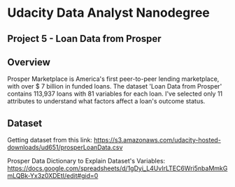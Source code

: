 # Udacity Data Analyst Nanodegree

## Project 5 - Loan Data from Prosper

## Overview
Prosper Marketplace is America's first peer-to-peer lending marketplace, with over $ 7 billion in funded loans. The dataset 'Loan Data from Prosper' contains 113,937 loans with 81 variables for each loan. I've selected only 11 attributes to understand what factors affect a loan's outcome status.

## Dataset

Getting dataset from this link: https://s3.amazonaws.com/udacity-hosted-downloads/ud651/prosperLoanData.csv

Prosper Data Dictionary to Explain Dataset's Variables: https://docs.google.com/spreadsheets/d/1gDyi_L4UvIrLTEC6Wri5nbaMmkGmLQBk-Yx3z0XDEtI/edit#gid=0
